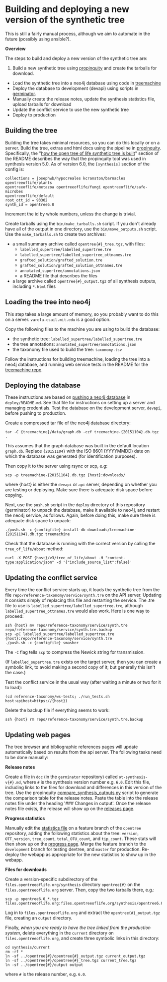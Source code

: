 # Building and deploying a new version of the synthetic tree

This is still a fairly manual process, although we aim to automate in the future
(possibly using ansible?).

**Overview**

The steps to build and deploy a new version of the synthetic tree are:

1. Build a new synthetic tree using
[propinquity](https://github.com/OpenTreeOfLife/propinquity) and create the tarballs for download.
* Load the synthetic tree into a neo4j database using code in [treemachine](https://github.com/OpenTreeOfLife/treemachine)
* Deploy the database to development (devapi) using scripts in
[germinator](https://github.com/OpenTreeOfLife/germinator).
* Manually create the release notes, update the synthesis statistics file, upload tarballs for download
* Update the conflict service to use the new synthetic tree
* Deploy to production

## Building the tree

Building the tree takes minimal resources, so you can do this locally or on a
server. Build the tree, extras and html docs using the pipeline in
[propinquity](https://github.com/OpenTreeOfLife/propinquity).
Specifically, the "[how the open tree of life synthetic tree is built](https://github.com/OpenTreeOfLife/propinquity#how-the-open-tree-of-life-synthetic-tree-is-built)"
section of the README describes the way that the propinquity tool was used
in synthesis version 5.0.
As of version 6.0,
the `[synthesis]` section of the config is:

    collections = josephwb/hypocreales kcranston/barnacles opentreeoflife/plants
    opentreeoflife/metazoa opentreeoflife/fungi opentreeoflife/safe-microbes
    opentreeoflife/default
    root_ott_id = 93302
    synth_id = opentree6.0

Increment the id by whole numbers, unless the change is trivial.

Create tarballs using the `bin/make_tarballs.sh` script. If you don't already
have all of the output in one directory, use the `bin/move_outputs.sh` script.  Use the `make_tarballs.sh` to create two archives:

* a small summary archive called `opentree{#}_tree.tgz`, with files:
  * `labelled_supertree/labelled_supertree.tre`
  * `labelled_supertree/labelled_supertree_ottnames.tre`
  * `grafted_solution/grafted_solution.tre`
  * `grafted_solution/grafted_solution_ottnames.tre`
  * `annotated_supertree/annotations.json`
  * a README file that describes the files
* a large archive called `opentree{#}_output.tgz` of all synthesis
  outputs, including `*.html` files

## Loading the tree into neo4j

This step takes a large amount of memory, so you probably want to do this on a
server.  `varela.csail.mit.edu` is a good option.

Copy the following files to the machine you are using to build the
database:

* the synthetic tree: `labelled_supertree/labelled_supertree.tre`
* the tree annotations: `annotated_supertree/annotations.json`
* the taxonomy file used to build the tree: `taxonomy.tsv`

Follow the instructions for building treemachine, loading the tree into a neo4j
database, and running web service tests in the README for the [treemachine
repo](https://github.com/OpenTreeOfLife/treemachine).

## Deploying the database

These instructions are based on [pushing a neo4j
database](https://github.com/OpenTreeOfLife/germinator/tree/master/deploy#how-to-push-a-neo4j-database)
in `deploy/README.md`. See that file for instructions on setting up a server and managing credentials. Test the database on the development server, `devapi`, before pushing to production.

Create a compressed tar file of the neo4j database directory:

    tar -C {treemachine}/data/graph.db -czf treemachine-{20151104}.db.tgz .

This assumes that the graph database was built in the default location `graph.db`.
Replace `{20151104}` with the ISO 8601 (YYYYMMDD) date on which the database was generated (for identification purposes).

Then copy it to the server using rsync or scp, e.g:

    scp -p treemachine-{20151104}.db.tgz {host}:downloads/

where {host} is either the `devapi` or `api` server, depending on whether you
are testing or deploying.  Make sure there is adequate disk space before copying.

Next, use the `push.sh` script in the `deploy` directory of this repository (germinator) to unpack the database, make it available to neo4j, and restart the
neo4j service, as follows.  Again, before doing this, make sure there is adequate
disk space to unpack:

    ./push.sh -c {configfile} install-db downloads/treemachine-{20151104}.db.tgz treemachine

Check that the database is running with the correct version by calling the `tree_of_life/about` method:

    curl -X POST {host}/v3/tree_of_life/about -H "content-type:application/json" -d '{"include_source_list":false}'

## Updating the conflict service

Every time the conflict service starts up, it loads the synthetic tree
from the file `repo/reference-taxonomy/service/synth.tre` on the API
server.  Updating it consists simply of replacing this file and restarting the service.
The .tre file to use is
`labelled_supertree/labelled_supertree.tre`, although `labelled_supertree_ottnames.tre` would
also work.  Here is one way to proceed:

    ssh {host} mv repo/reference-taxonomy/service/synth.tre repo/reference-taxonomy/service/synth.tre.backup
    scp -pC labelled_supertree/labelled_supertree.tre {host}:repo/reference-taxonomy/service/synth.tre
    ./push.sh -c {configfile} smasher

The `-C` flag tells `scp` to compress the Newick string for transmission.

(If `labelled_supertree.tre` exists on the target server, then you
can create a symbolic link, to avoid making a second copy of it; but generally this isn't the case.)

Test the conflict service in the usual way (after waiting a minute or two for it to load):

    (cd reference-taxonomy/ws-tests; ./run_tests.sh host:apihost=https://{host})

Delete the backup file if everything seems to work:

    ssh {host} rm repo/reference-taxonomy/service/synth.tre.backup

## Updating web pages

The tree browser and bibliographic references pages will update automatically based on results from the api server. The following tasks need to be done manually:

**Release notes**

Create a file in `doc` (in the `germinator` repository) called
`ot-synthesis-v{#}.md`, where `#` is the synthesis version number e.g. `6.0`.
Edit this file, including links to the files for download and differences in
this version of the tree. Use the propinquity
[compare_synthesis_outputs.py](https://github.com/OpenTreeOfLife/propinquity/bin/compare_synthesis_outputs.py)
script to generate the comparison table for the release notes. Paste the table
into the release notes file under the heading '### Changes in output'. Once the
release notes file exists, the release will show up on the [releases
page](https://tree.opentreeoflife.org/about/synthesis-release/).

**Progress statistics**

Manually edit the [statistics
file](https://github.com/OpenTreeOfLife/opentree/blob/master/webapp/static/statistics/synthesis.json)
on a feature branch of the `opentree` repository, adding the following
statistics about the tree: `version`, `OTT_version`, `tree_count`,
`total_OTU_count`, and `tip_count`. These stats will then show up on the
[progress page](https://tree.opentreeoflife.org/about/progress). Merge the
feature branch to the `development` branch for testing devtree, and `master` for
production. Re-deploy the webapp as appropriate for the new statistics to show up
in the webapp.

**Files for downloads**

Create a version-specific subdirectory of the `files.opentreeoflife.org/synthesis` directory `opentree{#}` on the
`files.opentreeoflife.org` server. Then, copy the two tarballs there, e.g.:

    scp -p opentree6.0_*.tgz files.opentreeoflife.org:files.opentreeoflife.org/synthesis/opentree6.0/

Log in to `files.opentreeoflife.org` and extract the `opentree{#}_output.tgz`
file, creating an `output` directory.

Finally, *when you are ready to have the tree linked from the production system*, delete everything
in the `current` directory on `files.opentreeoflife.org`, and create
three symbolic links in this directory:

    cd synthesis/current
    rm -rf *
    ln -sf ../opentree{#}/opentree{#}_output.tgz current_output.tgz
    ln -sf ../opentree{#}/opentree{#}_tree.tgz current_tree.tgz
    ln -sf ../opentree{#}/output output

where `#` is the release number, e.g. `6.0`.
